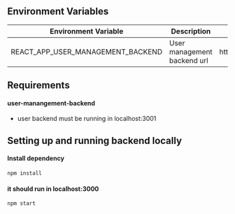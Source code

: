 ## Environment Variables
| Environment Variable | Description | Default Value|
| ---------------------|-------------|--------------|
|REACT_APP_USER_MANAGEMENT_BACKEND         |User management backend url|http://localhost:3001|

## Requirements 
#### user-manangement-backend
* user backend must be running in localhost:3001
## Setting up and running backend locally

#### Install dependency
```
npm install
```

#### it should run in localhost:3000
```
npm start
```